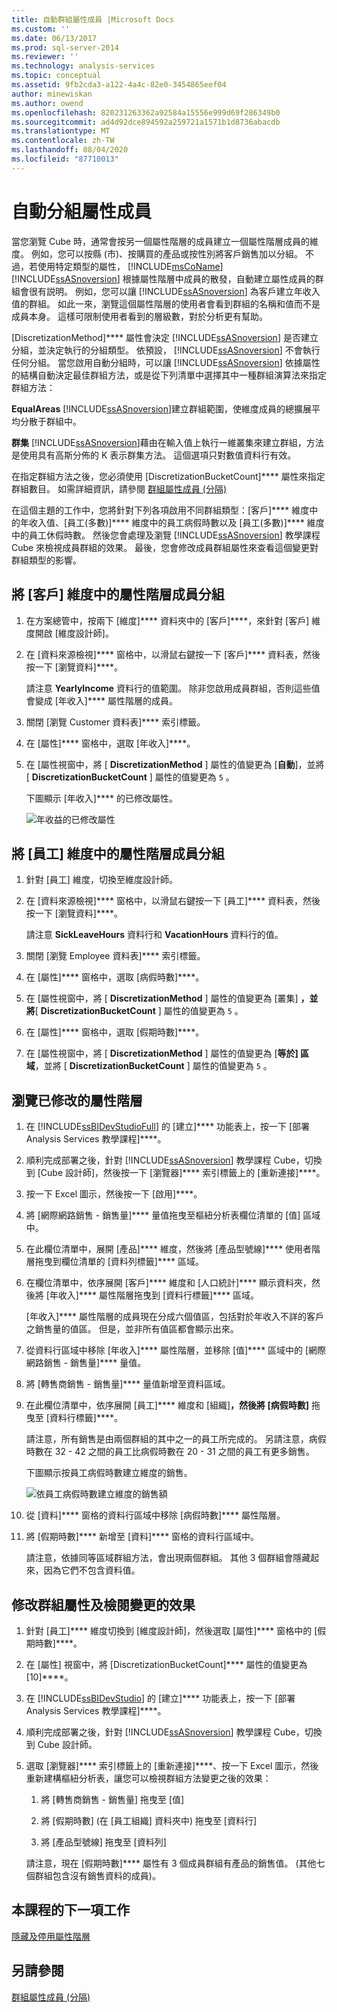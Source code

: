```yaml
---
title: 自動群組屬性成員 |Microsoft Docs
ms.custom: ''
ms.date: 06/13/2017
ms.prod: sql-server-2014
ms.reviewer: ''
ms.technology: analysis-services
ms.topic: conceptual
ms.assetid: 9fb2cda3-a122-4a4c-82e0-3454865eef04
author: minewiskan
ms.author: owend
ms.openlocfilehash: 820231263362a92584a15556e999d69f286349b0
ms.sourcegitcommit: ad4d92dce894592a259721a1571b1d8736abacdb
ms.translationtype: MT
ms.contentlocale: zh-TW
ms.lasthandoff: 08/04/2020
ms.locfileid: "87710013"
---
```

# <a name="automatically-grouping-attribute-members"></a>自動分組屬性成員
  當您瀏覽 Cube 時，通常會按另一個屬性階層的成員建立一個屬性階層成員的維度。 例如，您可以按縣 (市)、按購買的產品或按性別將客戶銷售加以分組。 不過，若使用特定類型的屬性， [!INCLUDE[msCoName](../includes/msconame-md.md)] [!INCLUDE[ssASnoversion](../includes/ssasnoversion-md.md)] 根據屬性階層中成員的散發，自動建立屬性成員的群組會很有説明。 例如，您可以讓 [!INCLUDE[ssASnoversion](../includes/ssasnoversion-md.md)] 為客戶建立年收入值的群組。 如此一來，瀏覽這個屬性階層的使用者會看到群組的名稱和值而不是成員本身。 這樣可限制使用者看到的層級數，對於分析更有幫助。

 [DiscretizationMethod]**** 屬性會決定 [!INCLUDE[ssASnoversion](../includes/ssasnoversion-md.md)] 是否建立分組，並決定執行的分組類型。 依預設， [!INCLUDE[ssASnoversion](../includes/ssasnoversion-md.md)] 不會執行任何分組。 當您啟用自動分組時，可以讓 [!INCLUDE[ssASnoversion](../includes/ssasnoversion-md.md)] 依據屬性的結構自動決定最佳群組方法，或是從下列清單中選擇其中一種群組演算法來指定群組方法：

 **EqualAreas** [!INCLUDE[ssASnoversion](../includes/ssasnoversion-md.md)]建立群組範圍，使維度成員的總擴展平均分散于群組中。

 **群集** [!INCLUDE[ssASnoversion](../includes/ssasnoversion-md.md)]藉由在輸入值上執行一維叢集來建立群組，方法是使用具有高斯分佈的 K 表示群集方法。 這個選項只對數值資料行有效。

 在指定群組方法之後，您必須使用 [DiscretizationBucketCount]**** 屬性來指定群組數目。 如需詳細資訊，請參閱 [群組屬性成員 &#40;分隔&#41;](multidimensional-models/attribute-properties-group-attribute-members.md)

 在這個主題的工作中，您將針對下列各項啟用不同群組類型：[客戶]**** 維度中的年收入值、[員工(多數)]**** 維度中的員工病假時數以及 [員工(多數)]**** 維度中的員工休假時數。 然後您會處理及瀏覽 [!INCLUDE[ssASnoversion](../includes/ssasnoversion-md.md)] 教學課程 Cube 來檢視成員群組的效果。 最後，您會修改成員群組屬性來查看這個變更對群組類型的影響。

## <a name="grouping-attribute-hierarchy-members-in-the-customer-dimension"></a>將 [客戶] 維度中的屬性階層成員分組

1.  在方案總管中，按兩下 [維度]**** 資料夾中的 [客戶]****，來針對 [客戶] 維度開啟 [維度設計師]。

2.  在 [資料來源檢視]**** 窗格中，以滑鼠右鍵按一下 [客戶]**** 資料表，然後按一下 [瀏覽資料]****。

     請注意 **YearlyIncome** 資料行的值範圍。 除非您啟用成員群組，否則這些值會變成 [年收入]**** 屬性階層的成員。

3.  關閉 [瀏覽 Customer 資料表]**** 索引標籤。

4.  在 [屬性]**** 窗格中，選取 [年收入]****。

5.  在 [屬性視窗中，將 [ **DiscretizationMethod** ] 屬性的值變更為 [**自動**]，並將 [ **DiscretizationBucketCount** ] 屬性的值變更為 `5` 。

     下圖顯示 [年收入]**** 的已修改屬性。

     ![年收益的已修改屬性](../../2014/tutorials/media/l4-discretizationmethod-1.gif "年收益的已修改屬性")

## <a name="grouping-attribute-hierarchy-members-in-the-employee-dimension"></a>將 [員工] 維度中的屬性階層成員分組

1.  針對 [員工] 維度，切換至維度設計師。

2.  在 [資料來源檢視]**** 窗格中，以滑鼠右鍵按一下 [員工]**** 資料表，然後按一下 [瀏覽資料]****。

     請注意 **SickLeaveHours** 資料行和 **VacationHours** 資料行的值。

3.  關閉 [瀏覽 Employee 資料表]**** 索引標籤。

4.  在 [屬性]**** 窗格中，選取 [病假時數]****。

5.  在 [屬性視窗中，將 [ **DiscretizationMethod** ] 屬性的值變更為 [叢集] **，並將**[ **DiscretizationBucketCount** ] 屬性的值變更為 `5` 。

6.  在 [屬性]**** 窗格中，選取 [假期時數]****。

7.  在 [屬性視窗中，將 [ **DiscretizationMethod** ] 屬性的值變更為 [**等於] 區域**，並將 [ **DiscretizationBucketCount** ] 屬性的值變更為 `5` 。

## <a name="browsing-the-modified-attribute-hierarchies"></a>瀏覽已修改的屬性階層

1.  在 [!INCLUDE[ssBIDevStudioFull](../includes/ssbidevstudiofull-md.md)] 的 [建立]**** 功能表上，按一下 [部署 Analysis Services 教學課程]****。

2.  順利完成部署之後，針對 [!INCLUDE[ssASnoversion](../includes/ssasnoversion-md.md)] 教學課程 Cube，切換到 [Cube 設計師]，然後按一下 [瀏覽器]**** 索引標籤上的 [重新連接]****。

3.  按一下 Excel 圖示，然後按一下 [啟用]****。

4.  將 [網際網路銷售 - 銷售量]**** 量值拖曳至樞紐分析表欄位清單的 [值] 區域中。

5.  在此欄位清單中，展開 [產品]**** 維度，然後將 [產品型號線]**** 使用者階層拖曳到欄位清單的 [資料列標籤]**** 區域。

6.  在欄位清單中，依序展開 [客戶]**** 維度和 [人口統計]**** 顯示資料夾，然後將 [年收入]**** 屬性階層拖曳到 [資料行標籤]**** 區域。

     [年收入]**** 屬性階層的成員現在分成六個值區，包括對於年收入不詳的客戶之銷售量的值區。 但是，並非所有值區都會顯示出來。

7.  從資料行區域中移除 [年收入]**** 屬性階層，並移除 [值]**** 區域中的 [網際網路銷售 - 銷售量]**** 量值。

8.  將 [轉售商銷售 - 銷售量]**** 量值新增至資料區域。

9. 在此欄位清單中，依序展開 [員工]**** 維度和 [組織]****，然後將 [病假時數]**** 拖曳至 [資料行標籤]****。

     請注意，所有銷售是由兩個群組的其中之一的員工所完成的。 另請注意，病假時數在 32 - 42 之間的員工比病假時數在 20 - 31 之間的員工有更多銷售。

     下圖顯示按員工病假時數建立維度的銷售。

     ![依員工病假時數建立維度的銷售額](../../2014/tutorials/media/l4-discretizationmethod-2.gif "依員工病假時數建立維度的銷售額")

10. 從 [資料]**** 窗格的資料行區域中移除 [病假時數]**** 屬性階層。

11. 將 [假期時數]**** 新增至 [資料]**** 窗格的資料行區域中。

     請注意，依據同等區域群組方法，會出現兩個群組。 其他 3 個群組會隱藏起來，因為它們不包含資料值。

## <a name="modifying-grouping-properties-and-reviewing-the-effect-of-the-changes"></a>修改群組屬性及檢閱變更的效果

1.  針對 [員工]**** 維度切換到 [維度設計師]，然後選取 [屬性]**** 窗格中的 [假期時數]****。

2.  在 [屬性] 視窗中，將 [DiscretizationBucketCount]**** 屬性的值變更為 [10]****。

3.  在 [!INCLUDE[ssBIDevStudio](../includes/ssbidevstudio-md.md)] 的 [建立]**** 功能表上，按一下 [部署 Analysis Services 教學課程]****。

4.  順利完成部署之後，針對 [!INCLUDE[ssASnoversion](../includes/ssasnoversion-md.md)] 教學課程 Cube，切換到 Cube 設計師。

5.  選取 [瀏覽器]**** 索引標籤上的 [重新連接]****、按一下 Excel 圖示，然後重新建構樞紐分析表，讓您可以檢視群組方法變更之後的效果：

    1.  將 [轉售商銷售 - 銷售量] 拖曳至 [值]

    2.  將 [假期時數] (在 [員工組織] 資料夾中) 拖曳至 [資料行]

    3.  將 [產品型號線] 拖曳至 [資料列]

     請注意，現在 [假期時數]**** 屬性有 3 個成員群組有產品的銷售值。 (其他七個群組包含沒有銷售資料的成員)。

## <a name="next-task-in-lesson"></a>本課程的下一項工作
 [隱藏及停用屬性階層](lesson-4-4-hiding-and-disabling-attribute-hierarchies.md)

## <a name="see-also"></a>另請參閱
 [群組屬性成員 &#40;分隔&#41;](multidimensional-models/attribute-properties-group-attribute-members.md)


